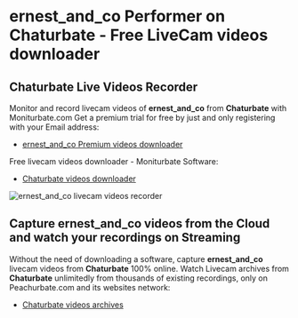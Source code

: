 # ernest_and_co Performer on Chaturbate - Free LiveCam videos downloader

## Chaturbate Live Videos Recorder

Monitor and record livecam videos of **ernest_and_co** from **Chaturbate** with Moniturbate.com
Get a premium trial for free by just and only registering with your Email address:
* [ernest_and_co Premium videos downloader](https://moniturbate.com/request-demo-licence-key.html)

Free livecam videos downloader - Moniturbate Software:
* [Chaturbate videos downloader](https://moniturbate.com/moniturbate-download-software.html)

![ernest_and_co livecam videos recorder](https://peachurnet.com/templates/moniturbate-software.png)


## Capture ernest_and_co videos from the Cloud and watch your recordings on Streaming

Without the need of downloading a software, capture **ernest_and_co** livecam videos from **Chaturbate** 100% online.
Watch Livecam archives from **Chaturbate** unlimitedly from thousands of existing recordings, only on Peachurbate.com and its websites network:
* [Chaturbate videos archives](https://peachurnet.com/)